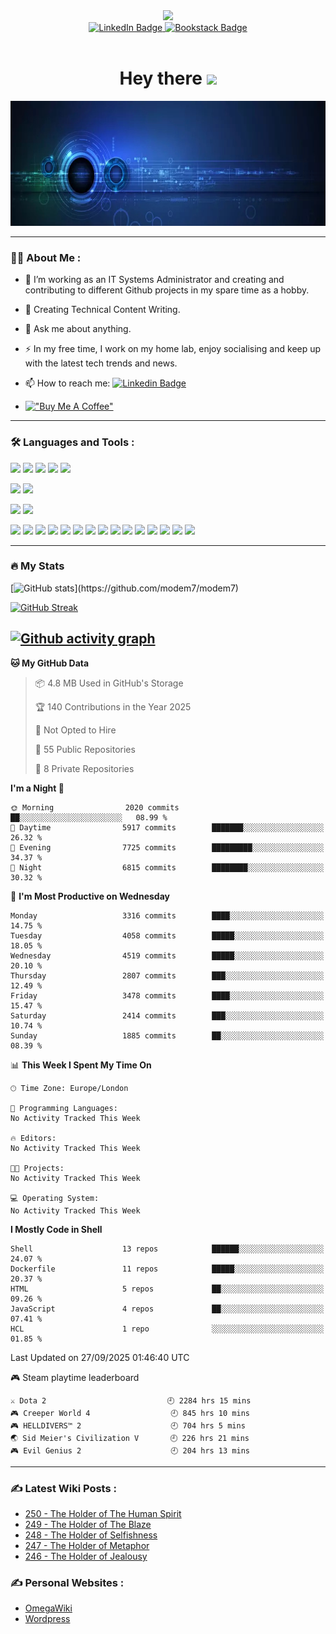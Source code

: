 <div id="header" align="center">
  <img src="https://media.giphy.com/media/f3iwJFOVOwuy7K6FFw/giphy.gif" width="300"/>
<div id="badges">
  <a href="https://www.linkedin.com/in/alexlaneit/">
    <img src="https://img.shields.io/badge/LinkedIn-blue?style=for-the-badge&logo=linkedin&logoColor=white" alt="LinkedIn Badge"/>
  </a>
  <a href="https://modem7.com">
  <img src="https://img.shields.io/badge/Bookstack-blue?style=for-the-badge&logo=BookStack&logoColor=white" alt="Bookstack Badge"/>
  </a>
</div>
  <img src="https://komarev.com/ghpvc/?username=modem7&style=flat-square&color=blue" alt=""/>
<h1>
  Hey there
  <img src="https://media.giphy.com/media/hvRJCLFzcasrR4ia7z/giphy.gif" width="30px"/>
</h1>
</div>

<div align="center">
  <img src="https://github.com/modem7/MiscAssets/blob/master/images/ezgif-6-79e26c05da.jpg" width="800" height="200"/>
</div>

---

### :man_technologist: About Me :
- :telescope: I’m working as an IT Systems Administrator and creating and contributing to different Github projects in my spare time as a hobby.

- :seedling: Creating Technical Content Writing.

- 💬 Ask me about anything.

- :zap: In my free time, I work on my home lab, enjoy socialising and keep up with the latest tech trends and news.

- :mailbox: How to reach me: [![Linkedin Badge](https://img.shields.io/badge/-AlexLaneIT-blue?style=flat&logo=Linkedin&logoColor=white)](https://www.linkedin.com/in/alexlaneit/)

- [!["Buy Me A Coffee"](https://www.buymeacoffee.com/assets/img/custom_images/orange_img.png)](https://www.buymeacoffee.com/modem7)

---

### :hammer_and_wrench: Languages and Tools :
![](https://img.shields.io/badge/OS-Centos-informational?style=flat&logo=centos&logoColor=white&color=981e32)
![](https://img.shields.io/badge/OS-Debian-informational?style=flat&logo=debian&logoColor=white&color=981e32)
![](https://img.shields.io/badge/OS-RHEL-informational?style=flat&logo=red-hat&logoColor=white&color=981e32)
![](https://img.shields.io/badge/OS-Ubuntu-informational?style=flat&logo=ubuntu&logoColor=white&color=981e32)
![](https://img.shields.io/badge/OS-Windows-informational?style=flat&logo=windows&logoColor=white&color=981e32)

![](https://img.shields.io/badge/Editor-Notepad++-informational?style=flat&logo=notepadplusplus&logoColor=white&color=981e32)
![](https://img.shields.io/badge/Editor-Visual_Studio_Code-informational?style=flat&logo=visual-studio-code&logoColor=white&color=981e32)


![](https://img.shields.io/badge/Shell-Bash-informational?style=flat&logo=gnu-bash&logoColor=white&color=981e32)
![](https://img.shields.io/badge/Shell-ZSH-informational?style=flat&logo=gnu-bash&logoColor=white&color=981e32)

![](https://img.shields.io/badge/Tools-3CX-informational?style=flat&logoColor=white&color=981e32)
![](https://img.shields.io/badge/Tools-Ansible-informational?style=flat&logo=ansible&logoColor=white&color=981e32)
![](https://img.shields.io/badge/Tools-Arduino-informational?style=flat&logo=arduino&logoColor=white&color=981e32)
![](https://img.shields.io/badge/Tools-Borg-informational?style=flat&logoColor=white&color=981e32)
![](https://img.shields.io/badge/Tools-Docker-informational?style=flat&logo=docker&logoColor=white&color=981e32)
![](https://img.shields.io/badge/Tools-Drone_CI-informational?style=flat&logo=drone&logoColor=white&color=981e32)
![](https://img.shields.io/badge/Tools-Git-informational?style=flat&logo=git&logoColor=white&color=981e32)
![](https://img.shields.io/badge/Tools-Github-informational?style=flat&logo=github&logoColor=white&color=981e32)
![](https://img.shields.io/badge/Tools-Gitlab-informational?style=flat&logo=gitlab&logoColor=white&color=981e32)
![](https://img.shields.io/badge/Tools-Jira-informational?style=flat&logo=jira&logoColor=white&color=981e32)
![](https://img.shields.io/badge/Tools-Kanban-informational?style=flat&logoColor=white&color=981e32)
![](https://img.shields.io/badge/Tools-Nginx-informational?style=flat&logo=nginx&logoColor=white&color=981e32)
![](https://img.shields.io/badge/Tools-Raspberry_Pi-informational?style=flat&logo=raspberry-pi&logoColor=white&color=981e32)
![](https://img.shields.io/badge/Tools-Snyk-informational?style=flat&logo=snyk&logoColor=white&color=981e32)
![](https://img.shields.io/badge/Tools-Traefik-informational?style=flat&logo=traefikmesh&logoColor=white&color=981e32)

---

### :fire: My Stats
[![GitHub stats](https://github-readme-stats.vercel.app/api?username=modem7&show_icons=true&theme=codeSTACKr&count_private=true")](https://github.com/modem7/modem7)

[![GitHub Streak](https://streak-stats.demolab.com?user=modem7&theme=elegant&hide_border=true&date_format=j%20M%5B%20Y%5D&background=DD272700)](https://git.io/streak-stats)

[![Github activity graph](https://github-readme-activity-graph.vercel.app/graph?username=modem7&theme=elegant&custom_title=Contribution%20Graph&hide_border=true&bg_color=%20)](https://github.com/modem7/modem7)
---

<!--START_SECTION:waka-->
**🐱 My GitHub Data** 

> 📦 4.8 MB Used in GitHub's Storage 
 > 
> 🏆 140 Contributions in the Year 2025
 > 
> 🚫 Not Opted to Hire
 > 
> 📜 55 Public Repositories 
 > 
> 🔑 8 Private Repositories 
 > 
**I'm a Night 🦉** 

```text
🌞 Morning                2020 commits        ██░░░░░░░░░░░░░░░░░░░░░░░   08.99 % 
🌆 Daytime                5917 commits        ███████░░░░░░░░░░░░░░░░░░   26.32 % 
🌃 Evening                7725 commits        █████████░░░░░░░░░░░░░░░░   34.37 % 
🌙 Night                  6815 commits        ████████░░░░░░░░░░░░░░░░░   30.32 % 
```
📅 **I'm Most Productive on Wednesday** 

```text
Monday                   3316 commits        ████░░░░░░░░░░░░░░░░░░░░░   14.75 % 
Tuesday                  4058 commits        █████░░░░░░░░░░░░░░░░░░░░   18.05 % 
Wednesday                4519 commits        █████░░░░░░░░░░░░░░░░░░░░   20.10 % 
Thursday                 2807 commits        ███░░░░░░░░░░░░░░░░░░░░░░   12.49 % 
Friday                   3478 commits        ████░░░░░░░░░░░░░░░░░░░░░   15.47 % 
Saturday                 2414 commits        ███░░░░░░░░░░░░░░░░░░░░░░   10.74 % 
Sunday                   1885 commits        ██░░░░░░░░░░░░░░░░░░░░░░░   08.39 % 
```


📊 **This Week I Spent My Time On** 

```text
🕑︎ Time Zone: Europe/London

💬 Programming Languages: 
No Activity Tracked This Week

🔥 Editors: 
No Activity Tracked This Week

🐱‍💻 Projects: 
No Activity Tracked This Week

💻 Operating System: 
No Activity Tracked This Week
```

**I Mostly Code in Shell** 

```text
Shell                    13 repos            ██████░░░░░░░░░░░░░░░░░░░   24.07 % 
Dockerfile               11 repos            █████░░░░░░░░░░░░░░░░░░░░   20.37 % 
HTML                     5 repos             ██░░░░░░░░░░░░░░░░░░░░░░░   09.26 % 
JavaScript               4 repos             ██░░░░░░░░░░░░░░░░░░░░░░░   07.41 % 
HCL                      1 repo              ░░░░░░░░░░░░░░░░░░░░░░░░░   01.85 % 
```




 Last Updated on 27/09/2025 01:46:40 UTC
<!--END_SECTION:waka-->

<!-- steam-box start -->
🎮 Steam playtime leaderboard
```text
⚔️ Dota 2                           🕘 2284 hrs 15 mins
🎮 Creeper World 4                  🕘 845 hrs 10 mins
🎮 HELLDIVERS™ 2                    🕘 704 hrs 5 mins
🌏 Sid Meier's Civilization V       🕘 226 hrs 21 mins
🎮 Evil Genius 2                    🕘 204 hrs 13 mins
```
<!-- Powered by https://github.com/YouEclipse/steam-box . -->
<!-- steam-box end -->

---

### :writing_hand: Latest Wiki Posts :
<!-- BLOG-POST-LIST:START -->
- [250 - The Holder of The Human Spirit](https://www.modem7.com/books/the-holder-series/page/250-the-holder-of-the-human-spirit)
- [249 - The Holder of The Blaze](https://www.modem7.com/books/the-holder-series/page/249-the-holder-of-the-blaze)
- [248 - The Holder of Selfishness](https://www.modem7.com/books/the-holder-series/page/248-the-holder-of-selfishness)
- [247 - The Holder of Metaphor](https://www.modem7.com/books/the-holder-series/page/247-the-holder-of-metaphor)
- [246 - The Holder of Jealousy](https://www.modem7.com/books/the-holder-series/page/246-the-holder-of-jealousy)
<!-- BLOG-POST-LIST:END -->

### :writing_hand: Personal Websites :
- [OmegaWiki](https://modem7.com)
- [Wordpress](https://modem7.wordpress.com)
